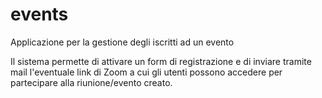 # events
Applicazione per la gestione degli iscritti ad un evento

Il sistema permette di attivare un form di registrazione e di inviare tramite mail l'eventuale link di Zoom a cui gli utenti possono accedere per partecipare alla riunione/evento creato.
